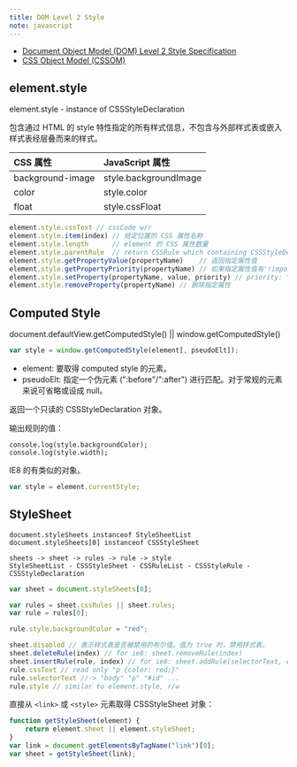 ```yaml
---
title: DOM Level 2 Style
note: javascript
---
```


* [Document Object Model (DOM) Level 2 Style Specification](https://www.w3.org/TR/DOM-Level-2-Style/)
* [CSS Object Model (CSSOM)](https://www.w3.org/TR/cssom-1/)

## element.style

element.style - instance of CSSStyleDeclaration

包含通过 HTML 的 style 特性指定的所有样式信息，不包含与外部样式表或嵌入样式表经层叠而来的样式。

| CSS 属性          |   JavaScript 属性      |
| :--------------  | :----------------     |
| background-image | style.backgroundImage |
| color            | style.color           |
| float            | style.cssFloat        |

```javascript
element.style.cssText // cssCode w/r
element.style.item(index) // 给定位置的 CSS 属性名称
element.style.length      // element 的 CSS 属性数量
element.style.parentRule  // return CSSRule which containing CSSStyleDeclaration
element.style.getPropertyValue(propertyName)    // 返回指定属性值
element.style.getPropertyPriority(propertyName) // 如果指定属性值有'!important', 则返回 "important"，否则返回 ""
element.style.setProperty(propertyName, value, priority) // priority: "important" || ""
element.style.removeProperty(propertyName) // 删除指定属性
```

## Computed Style

document.defaultView.getComputedStyle() || window.getComputedStyle()

```javascript
var style = window.getComputedStyle(element[, pseudoElt]);
```

- element: 要取得 computed style 的元素。
- pseudoElt: 指定一个伪元素 (":before"/":after") 进行匹配。对于常规的元素来说可省略或设成 null。

返回一个只读的 CSSStyleDeclaration 对象。

输出规则的值：

```
console.log(style.backgroundColor);
console.log(style.width);
```

IE8 的有类似的对象。

```javascript
var style = element.currentStyle;
```

## StyleSheet

```
document.styleSheets instanceof StyleSheetList
document.styleSheets[0] instanceof CSSStyleSheet

sheets -> sheet -> rules -> rule -> style
StyleSheetList - CSSStyleSheet - CSSRuleList - CSSStyleRule - CSSStyleDeclaration
```

```javascript
var sheet = document.styleSheets[0];

var rules = sheet.cssRules || sheet.rules;
var rule = rules[0];

rule.style.backgroundColor = "red";

sheet.disabled // 表示样式表是否被禁用的布尔值。值为 true 时，禁用样式表。
sheet.deleteRule(index) // for ie8: sheet.removeRule(index)
sheet.insertRule(rule, index) // for ie8: sheet.addRule(selectorText, cssText, index)
rule.cssText // read only "p {color: red;}"
rule.selectorText //-> "body" "p" "#id" ...
rule.style // similar to element.style, r/w
```

直接从 `<link>` 或 `<style>` 元素取得 CSSStyleSheet 对象：

```javascript
function getStyleSheet(element) {
    return element.sheet || element.styleSheet;
}
var link = document.getElementsByTagName("link")[0];
var sheet = getStyleSheet(link);
```
